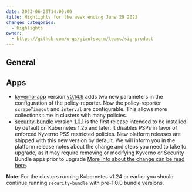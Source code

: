 ```yaml
---
date: 2023-06-29T14:00:00
title: Highlights for the week ending June 29 2023
changes_categories:
  - Highlights
owner:
  - https://github.com/orgs/giantswarm/teams/sig-product
---
```


## General

## Apps

- [kyverno-app](https://github.com/giantswarm/kyverno-app) version [v0.14.9](https://github.com/giantswarm/kyverno-app/blob/main/CHANGELOG.md#0149---2023-06-26) adds two new parameters in the configuration of the policy-reporter. Now the policy-reporter `scrapeTimeout` and `interval` are configurable. This allows more collections time in clusters with many policies. 
- [security-bundle](https://github.com/giantswarm/security-bundle) version [1.0.1](https://github.com/giantswarm/security-bundle/blob/main/CHANGELOG.md#101---2023-06-26) is the first release intended to be installed by default on Kubernetes 1.25 and later. It disables PSPs in favor of enforced Kyverno PSS restricted policies. New platform releases are shipped with this new version by default. We will inform you in the platform release notes about the change and steps you need to take to upgrade, as it may require removing or modifying Kyverno or Security Bundle apps prior to upgrade [More info about the change can be read here](https://github.com/giantswarm/security-bundle/tree/main#installing). 

__Note__: For the clusters running Kubernetes v1.24 or earlier you should continue running `security-bundle` with pre-1.0.0 bundle versions. 

